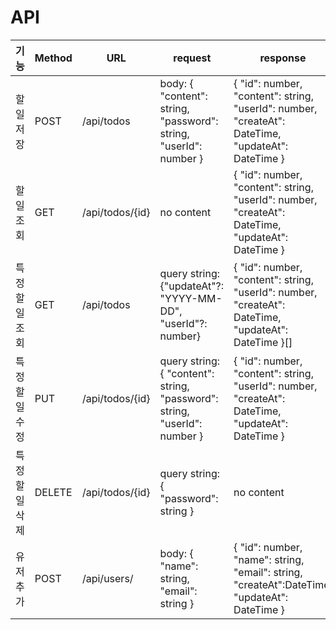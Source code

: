 # API

| 기능       | Method | URL             | request                                                                  | response                                                                                            | 상태 코드 |
|----------|--------|-----------------|--------------------------------------------------------------------------|-----------------------------------------------------------------------------------------------------|-------|
| 할일 저장    | POST   | /api/todos      | body: { "content": string, "password": string, "userId": number }        | { "id": number, "content": string, "userId": number, "createAt": DateTime, "updateAt": DateTime }   | 200   |
| 할일 조회    | GET    | /api/todos/{id} | no content                                                               | { "id": number, "content": string, "userId": number, "createAt": DateTime, "updateAt": DateTime }   | 200   |
| 특정 할일 조회 | GET    | /api/todos      | query string: {"updateAt"?: "YYYY-MM-DD", "userId"?: number}             | { "id": number, "content": string, "userId": number, "createAt": DateTime, "updateAt": DateTime }[] | 200   |
| 특정 할일 수정 | PUT    | /api/todos/{id} | query string:{ "content": string, "password": string, "userId": number } | { "id": number, "content": string, "userId": number, "createAt": DateTime, "updateAt": DateTime }   | 200   |
| 특정 할일 삭제 | DELETE | /api/todos/{id} | query string:{ "password": string }                                      | no content                                                                                          | 204   |
| 유저 추가    | POST   | /api/users/     | body: { "name": string, "email": string  }                               | { "id": number, "name": string, "email": string, "createAt":DateTime, "updateAt": DateTime  }       | 200   |

